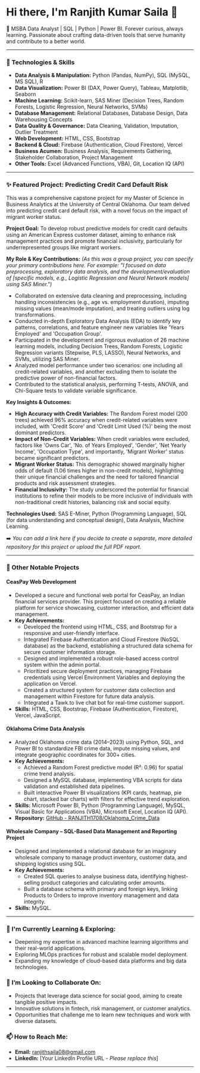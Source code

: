 # Hi there, I'm Ranjith Kumar Saila 👋

🌱 MSBA Data Analyst | SQL | Python | Power BI. Forever curious, always learning. Passionate about crafting data-driven tools that serve humanity and contribute to a better world.

---

### 🔧 Technologies & Skills

* **Data Analysis & Manipulation:** Python (Pandas, NumPy), SQL (MySQL, MS SQL), R
* **Data Visualization:** Power BI (DAX, Power Query), Tableau, Matplotlib, Seaborn
* **Machine Learning:** Scikit-learn, SAS Miner (Decision Trees, Random Forests, Logistic Regression, Neural Networks, SVMs)
* **Database Management:** Relational Databases, Database Design, Data Warehousing Concepts
* **Data Quality & Governance:** Data Cleaning, Validation, Imputation, Outlier Treatment
* **Web Development:** HTML, CSS, Bootstrap
* **Backend & Cloud:** Firebase (Authentication, Cloud Firestore), Vercel
* **Business Acumen:** Business Analysis, Requirements Gathering, Stakeholder Collaboration, Project Management
* **Other Tools:** Excel (Advanced Functions, VBA), Git, Location IQ (API)

---

### ✨ Featured Project: Predicting Credit Card Default Risk

This was a comprehensive capstone project for my Master of Science in Business Analytics at the University of Central Oklahoma. Our team delved into predicting credit card default risk, with a novel focus on the impact of migrant worker status.

**Project Goal:**
To develop robust predictive models for credit card defaults using an American Express customer dataset, aiming to enhance risk management practices and promote financial inclusivity, particularly for underrepresented groups like migrant workers.

**My Role & Key Contributions:**
*(As this was a group project, you can specify your primary contributions here. For example: "I focused on data preprocessing, exploratory data analysis, and the development/evaluation of [specific models, e.g., Logistic Regression and Neural Network models] using SAS Miner.")*

* Collaborated on extensive data cleaning and preprocessing, including handling inconsistencies (e.g., age vs. employment duration), imputing missing values (mean/mode imputation), and treating outliers using log transformations.
* Conducted in-depth Exploratory Data Analysis (EDA) to identify key patterns, correlations, and feature engineer new variables like 'Years Employed' and 'Occupation Group'.
* Participated in the development and rigorous evaluation of 26 machine learning models, including Decision Trees, Random Forests, Logistic Regression variants (Stepwise, PLS, LASSO), Neural Networks, and SVMs, utilizing SAS Miner.
* Analyzed model performance under two scenarios: one including all credit-related variables, and another excluding them to isolate the predictive power of non-financial factors.
* Contributed to the statistical analysis, performing T-tests, ANOVA, and Chi-Square tests to validate variable significance.

**Key Insights & Outcomes:**
* **High Accuracy with Credit Variables:** The Random Forest model (200 trees) achieved 96% accuracy when credit-related variables were included, with 'Credit Score' and 'Credit Limit Used (%)' being the most dominant predictors.
* **Impact of Non-Credit Variables:** When credit variables were excluded, factors like 'Owns Car', 'No. of Years Employed', 'Gender', 'Net Yearly Income', 'Occupation Type', and importantly, 'Migrant Worker' status became significant predictors.
* **Migrant Worker Status:** This demographic showed marginally higher odds of default (1.06 times higher in non-credit models), highlighting their unique financial challenges and the need for tailored financial products and risk assessment strategies.
* **Financial Inclusivity:** The study underscored the potential for financial institutions to refine their models to be more inclusive of individuals with non-traditional credit histories, balancing risk and social equity.

**Technologies Used:** SAS E-Miner, Python (Programming Language), SQL (for data understanding and conceptual design), Data Analysis, Machine Learning.

➡️ *You can add a link here if you decide to create a separate, more detailed repository for this project or upload the full PDF report.*

---

### 🚀 Other Notable Projects

#### CeasPay Web Development
* Developed a secure and functional web portal for CeasPay, an Indian financial services provider. This project focused on creating a reliable platform for service showcasing, customer interaction, and efficient data management.
* **Key Achievements:**
    * Developed the frontend using HTML, CSS, and Bootstrap for a responsive and user-friendly interface.
    * Integrated Firebase Authentication and Cloud Firestore (NoSQL database) as the backend, establishing a structured data schema for secure customer information storage.
    * Designed and implemented a robust role-based access control system within the admin portal.
    * Prioritized secure deployment practices, managing Firebase credentials using Vercel Environment Variables and deploying the application on Vercel.
    * Created a structured system for customer data collection and management within Firestore for future data analysis.
    * Integrated a Tawk.to live chat bot for real-time customer support.
* **Skills:** HTML, CSS, Bootstrap, Firebase (Authentication, Firestore), Vercel, JavaScript.

#### Oklahoma Crime Data Analysis
* Analyzed Oklahoma crime data (2014–2023) using Python, SQL, and Power BI to standardize FBI crime data, impute missing values, and integrate geographic coordinates for 300+ cities.
* **Key Achievements:**
    * Achieved a Random Forest predictive model (R²: 0.96) for spatial crime trend analysis.
    * Designed a MySQL database, implementing VBA scripts for data validation and established data pipelines.
    * Built interactive Power BI visualizations (KPI cards, heatmap, pie chart, stacked bar charts) with filters for effective trend exploration.
* **Skills:** Microsoft Power BI, Python (Programming Language), MySQL, Visual Basic for Applications (VBA), Microsoft Excel, Location IQ (API).
* **Repository:** [GitHub - RANJITH1708/Oklahoma_Crime_Data](https://github.com/RANJITH1708/Oklahoma_Crime_Data)

#### Wholesale Company – SQL-Based Data Management and Reporting Project
* Designed and implemented a relational database for an imaginary wholesale company to manage product inventory, customer data, and shipping logistics using SQL.
* **Key Achievements:**
    * Created SQL queries to analyse business data, identifying highest-selling product categories and calculating order amounts.
    * Built a database schema with primary and foreign keys, linking Products to Orders to improve inventory management and data integrity.
* **Skills:** MySQL.

---

### 🌱 I'm Currently Learning & Exploring:
* Deepening my expertise in advanced machine learning algorithms and their real-world applications.
* Exploring MLOps practices for robust and scalable model deployment.
* Expanding my knowledge of cloud-based data platforms and big data technologies.

### 🤝 I’m Looking to Collaborate On:
* Projects that leverage data science for social good, aiming to create tangible positive impacts.
* Innovative solutions in fintech, risk management, or customer analytics.
* Opportunities that challenge me to learn new techniques and work with diverse datasets.

### 📫 How to Reach Me:
* **Email:** [ranjithsaila08@gmail.com](mailto:ranjithsaila08@gmail.com)
* **LinkedIn:** [Your LinkedIn Profile URL - *Please replace this*]

---
